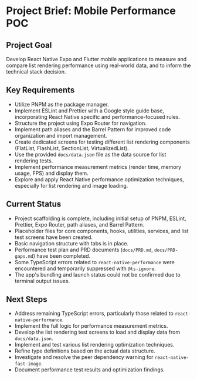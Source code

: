 # Project Brief: Mobile Performance POC

## Project Goal

Develop React Native Expo and Flutter mobile applications to measure and compare list rendering performance using real-world data, and to inform the technical stack decision.

## Key Requirements

- Utilize PNPM as the package manager.
- Implement ESLint and Prettier with a Google style guide base, incorporating React Native specific and performance-focused rules.
- Structure the project using Expo Router for navigation.
- Implement path aliases and the Barrel Pattern for improved code organization and import management.
- Create dedicated screens for testing different list rendering components (FlatList, FlashList, SectionList, VirtualizedList).
- Use the provided `docs/data.json` file as the data source for list rendering tests.
- Implement performance measurement metrics (render time, memory usage, FPS) and display them.
- Explore and apply React Native performance optimization techniques, especially for list rendering and image loading.

## Current Status

- Project scaffolding is complete, including initial setup of PNPM, ESLint, Prettier, Expo Router, path aliases, and Barrel Pattern.
- Placeholder files for core components, hooks, utilities, services, and list test screens have been created.
- Basic navigation structure with tabs is in place.
- Performance test plan and PRD documents (`docs/PRD.md`, `docs/PRD-gaps.md`) have been completed.
- Some TypeScript errors related to `react-native-performance` were encountered and temporarily suppressed with `@ts-ignore`.
- The app's bundling and launch status could not be confirmed due to terminal output issues.

## Next Steps

- Address remaining TypeScript errors, particularly those related to `react-native-performance`.
- Implement the full logic for performance measurement metrics.
- Develop the list rendering test screens to load and display data from `docs/data.json`.
- Implement and test various list rendering optimization techniques.
- Refine type definitions based on the actual data structure.
- Investigate and resolve the peer dependency warning for `react-native-fast-image`.
- Document performance test results and optimization findings.
